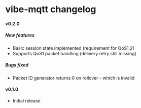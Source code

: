 vibe-mqtt changelog
===================

#### v0.2.0
##### New features
- Basic session state implemented (requirement for QoS1,2)
- Supports QoS1 packet handling (delivery retry still missing)

##### Bugs fixed
- Packet ID generator returns 0 on rollover - which is invalid

#### v0.1.0
- Initial release
